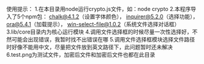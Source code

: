 使用提示：
1.在本目录用node运行crypto.js文件，如：node crypto
2.本程序导入了5个npm包： chalk@4.1.2（设置字体颜色）， inquirer@5.2.0（选择功能），ora@5.4.1（加载提示）， win-select-file@1.0.2（系统文件选择对话框）
3.lib/core目录内为核心运行模块
4.调用文件选择框的时候尽量一次性选择好，不然可能会出现错误，我暂时找不出错误在哪
5.调用文件选择框模块选择文件路径时好像不能用中文，尽量把文件放到英文路径下，此问题暂时还未解决
6.test.png为测试文件，加密后文件和加密后文件也都在此目录
